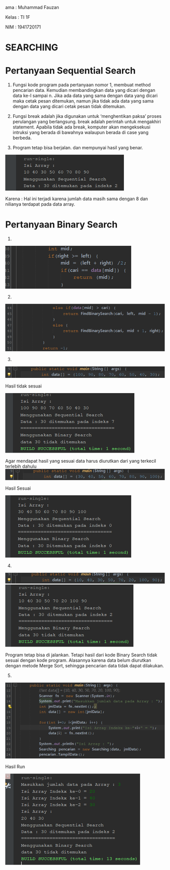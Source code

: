 ama    : Muhammad Fauzan

Kelas   : TI 1F

NIM     : 1941720171

# SEARCHING #

# Pertanyaan Sequential Search #

1. Fungsi kode program pada pertanyaan nomor 1, membuat method 
pencarian data. Kemudian membandingkan data yang dicari dengan 
data ke-I sampai n.
Jika ada data yang sama dengan data yang dicari maka cetak pesan 
ditemukan, namun jika tidak ada data yang sama dengan data yang 
dicari cetak pesan tidak ditemukan. 

2. Fungsi break adalah jika digunakan untuk ‘menghentikan paksa’ 
proses perulangan yang berlangsung. break adalah perintah untuk 
mengakhiri statement. Apabila tidak ada break, komputer akan 
mengeksekusi intruksi yang berada di bawahnya walaupun berada di 
case yang berbeda.

3. Program tetap bisa berjalan.
dan mempunyai hasil yang benar.
<img src = 3.PNG>

Karena : Hal ini terjadi karena jumlah data masih sama dengan 8 
dan nilianya terdapat pada data array.

# Pertanyaan Binary Search #

1.
<img src = 1.PNG>

2. 
<img src = 2.PNG>

3. 
<img src = 31.PNG> 

Hasil tidak sesuai

<img src = 32.PNG>

Agar mendapat hasil yang sesuai data harus diurutkan dari yang 
terkecil terlebih dahulu
<img src = 33.PNG>

Hasil Sesuai

<img src = 34.PNG>

4. 
<img src = 41.PNG>
<img src = 42.PNG>

Program tetap bisa di jalankan. Tetapi hasil dari kode Binary 
Search tidak sesuai dengan kode program. Alasannya karena data 
belum diurutkan dengan metode Merge Sort, sehingga pencarian data 
tidak dapat dilakukan.

5. 
<img src = 51.PNG> 

Hasil Run

<img src = 52.PNG>